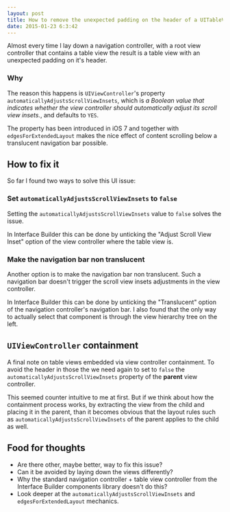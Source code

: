 ```yaml
---
layout: post
title: How to remove the unexpected padding on the header of a UITableView
date: 2015-01-23 6:3:42
---
```


Almost every time I lay down a navigation controller, with a root view controller that contains a table view the result is a table view with an unexpected padding on it's header.

### Why

The reason this happens is `UIViewController`'s property `automaticallyAdjustsScrollViewInsets`, which is _a Boolean value that indicates whether the view controller should automatically adjust its scroll view insets._, and defaults to `YES`.

The property has been introduced in iOS 7 and together with `edgesForExtendedLayout` makes the nice effect of content scrolling below a translucent navigation bar possible.

## How to fix it

So far I found two ways to solve this UI issue:

### Set `automaticallyAdjustsScrollViewInsets` to `false`

Setting the `automaticallyAdjustsScrollViewInsets` value to `false` solves the issue. 

In Interface Builder this can be done by unticking the "Adjust Scroll View Inset" option of the view controller where the table view is.

### Make the navigation bar non translucent

Another option is to make the navigation bar non translucent. Such a navigation bar doesn't trigger the scroll view insets adjustments in the view controller.

In Interface Builder this can be done by unticking the "Translucent" option of the navigation controller's navigation bar. I also found that the only way to actually select that component is through the view hierarchy tree on the left. 

## `UIViewController` containment

A final note on table views embedded via view controller containment. To avoid the header in those the we need again to set to `false` the `automaticallyAdjustsScrollViewInsets` property of the **parent** view controller.

This seemed counter intuitive to me at first. But if we think about how the containment process works, by extracting the view from the child and placing it in the parent, than it becomes obvious that the layout rules such as `automaticallyAdjustsScrollViewInsets` of the parent applies to the child as well.

## Food for thoughts

* Are there other, maybe better, way to fix this issue?
* Can it be avoided by laying down the views differently?
* Why the standard navigation controller + table view controller from the Interface Builder components library doesn't do this?
* Look deeper at the `automaticallyAdjustsScrollViewInsets` and `edgesForExtendedLayout` mechanics.

